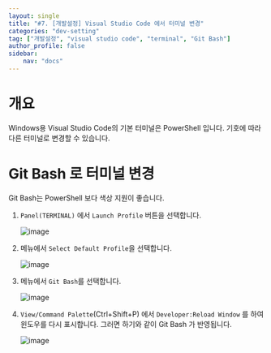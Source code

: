 ```yaml
---
layout: single
title: "#7. [개발설정] Visual Studio Code 에서 터미널 변경"
categories: "dev-setting"
tag: ["개발설정", "visual studio code", "terminal", "Git Bash"]
author_profile: false
sidebar: 
    nav: "docs"
---
```


# 개요
Windows용 Visual Studio Code의 기본 터미널은 PowerShell 입니다. 기호에 따라 다른 터미널로 변경할 수 있습니다.

# Git Bash 로 터미널 변경

Git Bash는 PowerShell 보다 색상 지원이 좋습니다.

1. `Panel(TERMINAL)` 에서 `Launch Profile` 버튼을 선택합니다.

    ![image](https://github.com/tango1202/tango1202.github.io/assets/133472501/1de2d40e-bd1d-4b4f-b527-b8b7e2ac2244)

2. 메뉴에서 `Select Default Profile`을 선택합니다.

    ![image](https://github.com/tango1202/tango1202.github.io/assets/133472501/573704d4-8891-4880-9773-59a60beaa2ff)

3. 메뉴에서 `Git Bash`를 선택합니다. 

    ![image](https://github.com/tango1202/tango1202.github.io/assets/133472501/bf72889a-d129-492e-bd04-507fb438fc82)

4. `View/Command Palette`(Ctrl+Shift+P) 에서 `Developer:Reload Window` 를 하여 윈도우를 다시 표시합니다. 그러면 하기와 같이 Git Bash 가 반영됩니다.

    ![image](https://github.com/tango1202/tango1202.github.io/assets/133472501/fcaa92b4-716f-4608-b9e1-4aa31f8c0001)
